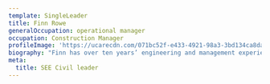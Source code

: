 ```yaml
---
template: SingleLeader
title: Finn Rowe
generalOccupation: operational manager
occupation: Construction Manager
profileImage: 'https://ucarecdn.com/071bc52f-e433-4921-98a3-3bd134ca8da0/'
biography: "Finn has over ten years’ engineering and management experience in the civil construction industry. During this time, he has worked on a broad range of infrastructure, mining, local government and urban projects across Queensland and New South Wales. \r\n\nSince joining SEE Civil in 2018, Finn has been an instrumental part of the team and directly involved in the successful tendering, planning and delivery of several key projects. Commencing as a Project Manager, Finn quickly progressed to Construction Manager and now forms part of the Senior Management Team reporting to the Executive General Manager – Operations. \r\n\nHis responsibilities include managing day to day operations of projects and resourcing requirements, technical input on tenders, collaboration with other SEE Civil business units and SEE Group companies and forward and strategic planning and business development."
meta:
  title: SEE Civil leader
---
```


